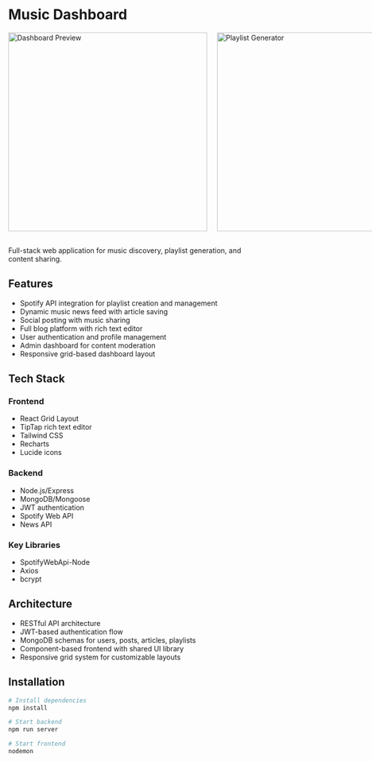 # Music Dashboard

<div style="display: flex; gap: 20px; margin-bottom: 30px">
 <img src="https://i.imgur.com/0F9g2x2.png" width="400" alt="Dashboard Preview">
 <img src="https://i.imgur.com/M7aNwJE.png" width="400" alt="Playlist Generator">
</div>

Full-stack web application for music discovery, playlist generation, and content sharing.

## Features
- Spotify API integration for playlist creation and management
- Dynamic music news feed with article saving
- Social posting with music sharing
- Full blog platform with rich text editor
- User authentication and profile management
- Admin dashboard for content moderation
- Responsive grid-based dashboard layout

## Tech Stack
### Frontend
- React Grid Layout
- TipTap rich text editor
- Tailwind CSS
- Recharts
- Lucide icons

### Backend
- Node.js/Express
- MongoDB/Mongoose
- JWT authentication
- Spotify Web API
- News API

### Key Libraries
- SpotifyWebApi-Node
- Axios
- bcrypt

## Architecture
- RESTful API architecture
- JWT-based authentication flow
- MongoDB schemas for users, posts, articles, playlists
- Component-based frontend with shared UI library
- Responsive grid system for customizable layouts

## Installation
```bash
# Install dependencies
npm install

# Start backend
npm run server

# Start frontend
nodemon